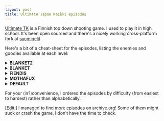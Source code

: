 ```yaml
---
layout: post
title: Ultimate Tapan Kaikki episodes
---
```


[Ultimate TK](https://github.com/hkroger/ultimatetapankaikki) is a Finnish top down shooting game. I used to play it in high school. It's been open sourced and there's a nicely working cross-platform fork at [suomipelit](https://github.com/suomipelit/ultimatetapankaikki/).

Here's a bit of a cheat-sheet for the episodes, listing the enemies and goodies available at each level:

<details markdown="1">
<summary><strong>BLANKET2</strong></summary>

**BLANKET2: 1 "crossroads"**

- *Size/time*: 32&times;20, 120 seconds
- *Enemies*: <span class="nowrap">pistol boy: 3</span>, <span class="nowrap">civilian: 2</span>
- *Weapons*: <span class="nowrap">pistol: 1</span>, <span class="nowrap">flame thrower: 1</span>
- *Bullets*: <span class="nowrap">9mm: 2&times;50</span>, <span class="nowrap">gas: 2&times;50</span>
- *Health capsules*: 3

**BLANKET2: 2 "containment zone"**

- *Size/time*: 40&times;36, 210 seconds
- *Enemies*: <span class="nowrap">pistol boy: 3</span>, <span class="nowrap">shotgun maniac: 1</span>, <span class="nowrap">civilian: 2</span>
- *Bullets*: <span class="nowrap">9mm: 1&times;50</span>, <span class="nowrap">12mm: 1&times;50</span>, <span class="nowrap">gas: 1&times;50</span>
- *Health capsules*: 2

**BLANKET2: 3 "entrance hall"**

- *Size/time*: 20&times;34, 90 seconds
- *Enemies*: <span class="nowrap">pistol boy: 2</span>, <span class="nowrap">shotgun maniac: 2</span>, <span class="nowrap">uzi rebel: 1</span>, <span class="nowrap">civilian: 1</span>
- *Weapons*: <span class="nowrap">uzi: 1</span>
- *Bullets*: <span class="nowrap">9mm: 2&times;50</span>, <span class="nowrap">12mm: 1&times;50</span>, <span class="nowrap">shotgun shells: 1&times;20</span>
- *Health capsules*: 2

**BLANKET2: 4 "sub-station alpha"**

- *Size/time*: 36&times;30, 180 seconds
- *Enemies*: <span class="nowrap">pistol boy: 3</span>, <span class="nowrap">shotgun maniac: 2</span>, <span class="nowrap">uzi rebel: 2</span>, <span class="nowrap">civilian: 2</span>
- *Bullets*: <span class="nowrap">shotgun shells: 2&times;20</span>
- *Health capsules*: 2

**BLANKET2: 5 "backyard"**

- *Size/time*: 40&times;34, 120 seconds
- *Enemies*: <span class="nowrap">pistol boy: 2</span>, <span class="nowrap">shotgun maniac: 2</span>, <span class="nowrap">uzi rebel: 2</span>, <span class="nowrap">civilian: 1</span>
- *Weapons*: <span class="nowrap">auto rifle: 1</span>, <span class="nowrap">c4 activator: 1</span>
- *Bullets*: <span class="nowrap">9mm: 1&times;50</span>, <span class="nowrap">12mm: 1&times;50</span>, <span class="nowrap">c4: 1&times;5</span>, <span class="nowrap">gas: 2&times;50</span>
- *Health capsules*: 5

**BLANKET2: 6 "hangar"**

- *Size/time*: 32&times;34, 80 seconds
- *Enemies*: <span class="nowrap">pistol boy: 1</span>, <span class="nowrap">shotgun maniac: 3</span>, <span class="nowrap">uzi rebel: 1</span>, <span class="nowrap">civilian: 2</span>
- *Weapons*: <span class="nowrap">auto rifle: 1</span>
- *Bullets*: <span class="nowrap">12mm: 1&times;50</span>, <span class="nowrap">gas: 1&times;50</span>
- *Health capsules*: 3

**BLANKET2: 7 "airstrip cc-1013"**

- *Size/time*: 45&times;20, 100 seconds
- *Enemies*: <span class="nowrap">shotgun maniac: 8</span>, <span class="nowrap">civilian: 2</span>
- *Weapons*: <span class="nowrap">pistol: 1</span>, <span class="nowrap">grenade launcher: 1</span>
- *Bullets*: <span class="nowrap">9mm: 1&times;50</span>, <span class="nowrap">medium grenades: 2&times;10</span>, <span class="nowrap">c4: 1&times;5</span>
- *Health capsules*: 5

**BLANKET2: 8 "guard hut"**

- *Size/time*: 36&times;24, 60 seconds
- *Enemies*: <span class="nowrap">pistol boy: 3</span>, <span class="nowrap">shotgun maniac: 2</span>, <span class="nowrap">uzi rebel: 1</span>, <span class="nowrap">commando: 1</span>, <span class="nowrap">civilian: 3</span>
- *Weapons*: <span class="nowrap">heavy launcher: 1</span>, <span class="nowrap">c4 activator: 1</span>
- *Bullets*: <span class="nowrap">12mm: 2&times;50</span>, <span class="nowrap">shotgun shells: 1&times;20</span>, <span class="nowrap">medium grenades: 1&times;10</span>, <span class="nowrap">heavy grenades: 1&times;5</span>, <span class="nowrap">c4: 1&times;5</span>, <span class="nowrap">gas: 1&times;50</span>
- *Health capsules*: 2

**BLANKET2: 9 "blood storm"**

- *Size/time*: 36&times;26, 160 seconds
- *Enemies*: <span class="nowrap">pistol boy: 4</span>, <span class="nowrap">shotgun maniac: 2</span>, <span class="nowrap">uzi rebel: 2</span>, <span class="nowrap">commando: 1</span>, <span class="nowrap">civilian: 10</span>, <span class="nowrap">**punisher: 1**</span>
- *Weapons*: <span class="nowrap">auto shotgun: 1</span>, <span class="nowrap">flame thrower: 1</span>
- *Bullets*: <span class="nowrap">12mm: 2&times;50</span>, <span class="nowrap">shotgun shells: 1&times;20</span>, <span class="nowrap">medium grenades: 1&times;10</span>, <span class="nowrap">c4: 1&times;5</span>, <span class="nowrap">gas: 1&times;50</span>
- *Health capsules*: 4

**BLANKET2: 10 "old k-mart"**

- *Size/time*: 42&times;36, 180 seconds
- *Enemies*: <span class="nowrap">pistol boy: 4</span>, <span class="nowrap">shotgun maniac: 2</span>, <span class="nowrap">uzi rebel: 3</span>, <span class="nowrap">commando: 1</span>, <span class="nowrap">**grenade guy: 1**</span>, <span class="nowrap">civilian: 5</span>, <span class="nowrap">**punisher: 2**</span>
- *Weapons*: <span class="nowrap">auto shotgun: 2</span>
- *Bullets*: <span class="nowrap">12mm: 2&times;50</span>, <span class="nowrap">shotgun shells: 1&times;20</span>, <span class="nowrap">c4: 1&times;5</span>, <span class="nowrap">gas: 2&times;50</span>
- *Health capsules*: 4

</details>

<details markdown="1">
<summary><strong>BLANKET</strong></summary>

**BLANKET: 1 "we came to kill..."**

- *Size/time*: 32&times;20, 110 seconds
- *Enemies*: <span class="nowrap">pistol boy: 3</span>, <span class="nowrap">civilian: 2</span>
- *Weapons*: <span class="nowrap">pistol: 2</span>
- *Bullets*: <span class="nowrap">9mm: 3&times;50</span>, <span class="nowrap">shotgun shells: 1&times;20</span>
- *Health capsules*: 2

**BLANKET: 2 "raid the nazi base"**

- *Size/time*: 32&times;20, 190 seconds
- *Enemies*: <span class="nowrap">pistol boy: 3</span>, <span class="nowrap">shotgun maniac: 1</span>, <span class="nowrap">civilian: 10</span>
- *Weapons*: <span class="nowrap">pistol: 2</span>, <span class="nowrap">shotgun: 1</span>, <span class="nowrap">uzi: 1</span>
- *Bullets*: <span class="nowrap">9mm: 4&times;50</span>, <span class="nowrap">shotgun shells: 2&times;20</span>
- *Health capsules*: 3

**BLANKET: 3 "house number 1013"**

- *Size/time*: 32&times;20, 80 seconds
- *Enemies*: <span class="nowrap">pistol boy: 3</span>, <span class="nowrap">shotgun maniac: 2</span>, <span class="nowrap">civilian: 1</span>
- *Weapons*: <span class="nowrap">shotgun: 1</span>
- *Bullets*: <span class="nowrap">9mm: 2&times;50</span>, <span class="nowrap">shotgun shells: 1&times;20</span>
- *Health capsules*: 2

**BLANKET: 4 "deserted hospital"**

- *Size/time*: 50&times;25, 210 seconds
- *Enemies*: <span class="nowrap">pistol boy: 3</span>, <span class="nowrap">shotgun maniac: 1</span>, <span class="nowrap">uzi rebel: 2</span>, <span class="nowrap">civilian: 6</span>
- *Weapons*: <span class="nowrap">pistol: 1</span>, <span class="nowrap">shotgun: 1</span>
- *Bullets*: <span class="nowrap">9mm: 2&times;50</span>, <span class="nowrap">shotgun shells: 3&times;20</span>
- *Health capsules*: 5

**BLANKET: 5 "fallen angel"**

- *Size/time*: 39&times;33, 130 seconds
- *Enemies*: <span class="nowrap">pistol boy: 3</span>, <span class="nowrap">shotgun maniac: 2</span>, <span class="nowrap">uzi rebel: 1</span>, <span class="nowrap">commando: 1</span>, <span class="nowrap">civilian: 2</span>
- *Weapons*: <span class="nowrap">shotgun: 1</span>
- *Bullets*: <span class="nowrap">9mm: 2&times;50</span>, <span class="nowrap">12mm: 2&times;50</span>, <span class="nowrap">shotgun shells: 1&times;20</span>, <span class="nowrap">gas: 1&times;50</span>
- *Health capsules*: 4

**BLANKET: 6 "reach the car"**

- *Size/time*: 18&times;30, 60 seconds
- *Enemies*: <span class="nowrap">pistol boy: 2</span>, <span class="nowrap">shotgun maniac: 2</span>, <span class="nowrap">**grenade guy: 1**</span>, <span class="nowrap">civilian: 1</span>
- *Weapons*: <span class="nowrap">shotgun: 1</span>, <span class="nowrap">auto rifle: 1</span>
- *Bullets*: <span class="nowrap">12mm: 1&times;50</span>, <span class="nowrap">shotgun shells: 1&times;20</span>, <span class="nowrap">c4: 1&times;5</span>, <span class="nowrap">gas: 1&times;50</span>
- *Health capsules*: 3

**BLANKET: 7 "command center"**

- *Size/time*: 40&times;32, 180 seconds
- *Enemies*: <span class="nowrap">pistol boy: 15</span>, <span class="nowrap">civilian: 20</span>, <span class="nowrap">**punisher: 1**</span>
- *Weapons*: <span class="nowrap">auto rifle: 1</span>, <span class="nowrap">heavy launcher: 1</span>
- *Bullets*: <span class="nowrap">12mm: 2&times;50</span>, <span class="nowrap">shotgun shells: 1&times;20</span>, <span class="nowrap">heavy grenades: 1&times;5</span>, <span class="nowrap">c4: 1&times;5</span>
- *Health capsules*: 6

**BLANKET: 8 "one more murder"**

- *Size/time*: 28&times;22, 110 seconds
- *Enemies*: <span class="nowrap">shotgun maniac: 3</span>, <span class="nowrap">uzi rebel: 1</span>, <span class="nowrap">commando: 1</span>, <span class="nowrap">civilian: 3</span>
- *Bullets*: <span class="nowrap">9mm: 1&times;50</span>, <span class="nowrap">12mm: 1&times;50</span>, <span class="nowrap">medium grenades: 1&times;10</span>, <span class="nowrap">c4: 1&times;5</span>
- *Health capsules*: 1

**BLANKET: 9 "mainframe hall"**

- *Size/time*: 40&times;36, 210 seconds
- *Enemies*: <span class="nowrap">pistol boy: 3</span>, <span class="nowrap">shotgun maniac: 2</span>, <span class="nowrap">uzi rebel: 2</span>, <span class="nowrap">**grenade guy: 1**</span>, <span class="nowrap">civilian: 1</span>, <span class="nowrap">**punisher: 1**</span>
- *Weapons*: <span class="nowrap">auto grenadier: 2</span>
- *Bullets*: <span class="nowrap">light grenades: 4&times;15</span>
- *Health capsules*: 5

**BLANKET: 10 "hope ya had fun"**

- *Size/time*: 42&times;38, 300 seconds
- *Enemies*: <span class="nowrap">pistol boy: 6</span>, <span class="nowrap">shotgun maniac: 2</span>, <span class="nowrap">uzi rebel: 1</span>, <span class="nowrap">commando: 2</span>, <span class="nowrap">**grenade guy: 2**</span>, <span class="nowrap">civilian: 8</span>, <span class="nowrap">**punisher: 2**</span>
- *Weapons*: <span class="nowrap">pistol: 1</span>, <span class="nowrap">shotgun: 1</span>, <span class="nowrap">uzi: 1</span>, <span class="nowrap">auto rifle: 1</span>, <span class="nowrap">grenade launcher: 1</span>, <span class="nowrap">auto grenadier: 1</span>, <span class="nowrap">heavy launcher: 1</span>, <span class="nowrap">auto shotgun: 1</span>, <span class="nowrap">c4 activator: 1</span>
- *Bullets*: <span class="nowrap">9mm: 2&times;50</span>, <span class="nowrap">12mm: 2&times;50</span>, <span class="nowrap">shotgun shells: 2&times;20</span>, <span class="nowrap">light grenades: 2&times;15</span>, <span class="nowrap">medium grenades: 2&times;10</span>, <span class="nowrap">heavy grenades: 2&times;5</span>, <span class="nowrap">c4: 2&times;5</span>
- *Health capsules*: 6

</details>

<details markdown="1">
<summary><strong>FIENDIS</strong></summary>

**FIENDIS: 1 "engine damage..."**

- *Size/time*: 40&times;32, 80 seconds
- *Enemies*: <span class="nowrap">pistol boy: 3</span>
- *Weapons*: <span class="nowrap">pistol: 1</span>, <span class="nowrap">shotgun: 1</span>
- *Bullets*: <span class="nowrap">9mm: 2&times;50</span>, <span class="nowrap">shotgun shells: 1&times;20</span>
- *Health capsules*: 3

**FIENDIS: 2 "an underground lab"**

- *Size/time*: 50&times;20, 120 seconds
- *Enemies*: <span class="nowrap">shotgun maniac: 4</span>
- *Weapons*: <span class="nowrap">uzi: 1</span>
- *Bullets*: <span class="nowrap">9mm: 2&times;50</span>, <span class="nowrap">shotgun shells: 1&times;20</span>, <span class="nowrap">c4: 1&times;5</span>
- *Health capsules*: 5

**FIENDIS: 3 "they aren't human"**

- *Size/time*: 42&times;34, 110 seconds
- *Enemies*: <span class="nowrap">pistol boy: 3</span>, <span class="nowrap">shotgun maniac: 2</span>, <span class="nowrap">uzi rebel: 1</span>, <span class="nowrap">civilian: 3</span>
- *Weapons*: <span class="nowrap">uzi: 1</span>
- *Bullets*: <span class="nowrap">9mm: 1&times;50</span>, <span class="nowrap">shotgun shells: 1&times;20</span>
- *Health capsules*: 2

**FIENDIS: 4 "elevator ambushed"**

- *Size/time*: 24&times;16, 20 seconds
- *Enemies*: <span class="nowrap">commando: 1</span>, <span class="nowrap">**flamer: 1**</span>
- *Weapons*: <span class="nowrap">auto rifle: 1</span>
- *Bullets*: <span class="nowrap">9mm: 1&times;50</span>, <span class="nowrap">12mm: 2&times;50</span>, <span class="nowrap">mines: 1&times;5</span>
- *Health capsules*: 2

**FIENDIS: 5 "maintainance tunnel"**

- *Size/time*: 16&times;38, 80 seconds
- *Enemies*: <span class="nowrap">pistol boy: 1</span>, <span class="nowrap">shotgun maniac: 2</span>, <span class="nowrap">commando: 2</span>, <span class="nowrap">civilian: 1</span>, <span class="nowrap">**flamer: 1**</span>
- *Bullets*: <span class="nowrap">12mm: 2&times;50</span>, <span class="nowrap">gas: 1&times;50</span>
- *Health capsules*: 3

**FIENDIS: 6 "storage room"**

- *Size/time*: 40&times;38, 150 seconds
- *Enemies*: <span class="nowrap">pistol boy: 1</span>, <span class="nowrap">shotgun maniac: 2</span>, <span class="nowrap">uzi rebel: 3</span>, <span class="nowrap">commando: 2</span>, <span class="nowrap">**grenade guy: 1**</span>, <span class="nowrap">civilian: 4</span>
- *Weapons*: <span class="nowrap">grenade launcher: 1</span>
- *Bullets*: <span class="nowrap">12mm: 2&times;50</span>, <span class="nowrap">medium grenades: 1&times;10</span>, <span class="nowrap">c4: 2&times;5</span>
- *Health capsules*: 6

**FIENDIS: 7 "cloned mutants"**

- *Size/time*: 40&times;38, 170 seconds
- *Enemies*: <span class="nowrap">pistol boy: 3</span>, <span class="nowrap">shotgun maniac: 1</span>, <span class="nowrap">uzi rebel: 2</span>, <span class="nowrap">commando: 1</span>, <span class="nowrap">civilian: 8</span>, <span class="nowrap">**punisher: 2**</span>, <span class="nowrap">**flamer: 1**</span>
- *Weapons*: <span class="nowrap">auto rifle: 1</span>
- *Bullets*: <span class="nowrap">12mm: 2&times;50</span>, <span class="nowrap">gas: 2&times;50</span>
- *Health capsules*: 6

**FIENDIS: 8 "garage inc."**

- *Size/time*: 40&times;20, 120 seconds
- *Enemies*: <span class="nowrap">pistol boy: 4</span>, <span class="nowrap">shotgun maniac: 2</span>, <span class="nowrap">uzi rebel: 1</span>, <span class="nowrap">commando: 1</span>, <span class="nowrap">**grenade guy: 1**</span>, <span class="nowrap">civilian: 6</span>, <span class="nowrap">**flamer: 2**</span>
- *Weapons*: <span class="nowrap">flame thrower: 1</span>
- *Bullets*: <span class="nowrap">12mm: 1&times;50</span>, <span class="nowrap">light grenades: 1&times;15</span>, <span class="nowrap">gas: 4&times;50</span>
- *Health capsules*: 3

**FIENDIS: 9 "the way out"**

- *Size/time*: 32&times;24, 80 seconds
- *Enemies*: <span class="nowrap">pistol boy: 1</span>, <span class="nowrap">commando: 3</span>, <span class="nowrap">civilian: 2</span>, <span class="nowrap">**punisher: 3**</span>, <span class="nowrap">**flamer: 1**</span>
- *Weapons*: <span class="nowrap">auto grenadier: 1</span>, <span class="nowrap">c4 activator: 1</span>
- *Bullets*: <span class="nowrap">12mm: 2&times;50</span>, <span class="nowrap">shotgun shells: 1&times;20</span>, <span class="nowrap">light grenades: 1&times;15</span>, <span class="nowrap">c4: 1&times;5</span>
- *Health capsules*: 6

**FIENDIS: 10 "final escape"**

- *Size/time*: 40&times;30, 80 seconds
- *Enemies*: <span class="nowrap">shotgun maniac: 4</span>, <span class="nowrap">uzi rebel: 1</span>, <span class="nowrap">commando: 3</span>, <span class="nowrap">**grenade guy: 1**</span>, <span class="nowrap">civilian: 6</span>, <span class="nowrap">**punisher: 1**</span>, <span class="nowrap">**flamer: 4**</span>
- *Weapons*: <span class="nowrap">heavy launcher: 1</span>
- *Bullets*: <span class="nowrap">12mm: 2&times;50</span>, <span class="nowrap">shotgun shells: 1&times;20</span>, <span class="nowrap">heavy grenades: 2&times;5</span>, <span class="nowrap">gas: 1&times;50</span>
- *Health capsules*: 4

</details>

<details markdown="1">
<summary><strong>MOTHAFUX</strong></summary>

**MOTHAFUX: 1 "chiseled stone"**

- *Size/time*: 40&times;30, 120 seconds
- *Enemies*: <span class="nowrap">pistol boy: 1</span>, <span class="nowrap">shotgun maniac: 1</span>, <span class="nowrap">civilian: 3</span>
- *Weapons*: <span class="nowrap">pistol: 2</span>, <span class="nowrap">flame thrower: 1</span>
- *Bullets*: <span class="nowrap">9mm: 2&times;50</span>, <span class="nowrap">gas: 2&times;50</span>
- *Health capsules*: 3

**MOTHAFUX: 2 "the sewage"**

- *Size/time*: 70&times;20, 180 seconds
- *Enemies*: <span class="nowrap">pistol boy: 2</span>, <span class="nowrap">shotgun maniac: 2</span>, <span class="nowrap">civilian: 4</span>
- *Weapons*: <span class="nowrap">shotgun: 1</span>, <span class="nowrap">c4 activator: 1</span>
- *Bullets*: <span class="nowrap">9mm: 2&times;50</span>, <span class="nowrap">12mm: 1&times;50</span>, <span class="nowrap">shotgun shells: 2&times;20</span>, <span class="nowrap">c4: 2&times;5</span>, <span class="nowrap">gas: 1&times;50</span>
- *Health capsules*: 3

**MOTHAFUX: 3 "confrontation"**

- *Size/time*: 34&times;25, 120 seconds
- *Enemies*: <span class="nowrap">pistol boy: 1</span>, <span class="nowrap">uzi rebel: 2</span>, <span class="nowrap">civilian: 2</span>
- *Weapons*: <span class="nowrap">uzi: 1</span>, <span class="nowrap">flame thrower: 1</span>
- *Bullets*: <span class="nowrap">9mm: 2&times;50</span>, <span class="nowrap">12mm: 1&times;50</span>, <span class="nowrap">shotgun shells: 1&times;20</span>, <span class="nowrap">c4: 1&times;5</span>, <span class="nowrap">gas: 1&times;50</span>
- *Health capsules*: 2

**MOTHAFUX: 4 "biohazard"**

- *Size/time*: 60&times;15, 160 seconds
- *Enemies*: <span class="nowrap">pistol boy: 3</span>, <span class="nowrap">shotgun maniac: 3</span>, <span class="nowrap">commando: 1</span>, <span class="nowrap">civilian: 2</span>
- *Weapons*: <span class="nowrap">auto rifle: 1</span>, <span class="nowrap">grenade launcher: 1</span>
- *Bullets*: <span class="nowrap">12mm: 2&times;50</span>, <span class="nowrap">shotgun shells: 1&times;20</span>, <span class="nowrap">medium grenades: 1&times;10</span>, <span class="nowrap">gas: 2&times;50</span>
- *Health capsules*: 3

**MOTHAFUX: 5 "hotel room"**

- *Size/time*: 34&times;24, 60 seconds
- *Enemies*: <span class="nowrap">pistol boy: 1</span>, <span class="nowrap">uzi rebel: 3</span>, <span class="nowrap">civilian: 7</span>, <span class="nowrap">**flamer: 1**</span>
- *Weapons*: <span class="nowrap">c4 activator: 1</span>
- *Bullets*: <span class="nowrap">12mm: 1&times;50</span>, <span class="nowrap">medium grenades: 1&times;10</span>, <span class="nowrap">c4: 1&times;5</span>, <span class="nowrap">gas: 1&times;50</span>
- *Health capsules*: 1

**MOTHAFUX: 6 "sub-urban life"**

- *Size/time*: 50&times;34, 220 seconds
- *Enemies*: <span class="nowrap">pistol boy: 3</span>, <span class="nowrap">uzi rebel: 1</span>, <span class="nowrap">commando: 2</span>, <span class="nowrap">civilian: 8</span>
- *Weapons*: <span class="nowrap">flame thrower: 1</span>
- *Bullets*: <span class="nowrap">9mm: 1&times;50</span>, <span class="nowrap">12mm: 1&times;50</span>, <span class="nowrap">gas: 1&times;50</span>
- *Health capsules*: 3

**MOTHAFUX: 7 "main street"**

- *Size/time*: 70&times;40, 210 seconds
- *Enemies*: <span class="nowrap">pistol boy: 5</span>, <span class="nowrap">shotgun maniac: 6</span>, <span class="nowrap">uzi rebel: 2</span>, <span class="nowrap">commando: 3</span>, <span class="nowrap">civilian: 12</span>, <span class="nowrap">**punisher: 1**</span>
- *Weapons*: <span class="nowrap">auto rifle: 1</span>, <span class="nowrap">auto grenadier: 1</span>
- *Bullets*: <span class="nowrap">12mm: 2&times;50</span>, <span class="nowrap">light grenades: 1&times;15</span>, <span class="nowrap">medium grenades: 1&times;10</span>, <span class="nowrap">c4: 1&times;5</span>
- *Health capsules*: 6

**MOTHAFUX: 8 "south park"**

- *Size/time*: 42&times;34, 140 seconds
- *Enemies*: <span class="nowrap">pistol boy: 1</span>, <span class="nowrap">shotgun maniac: 3</span>, <span class="nowrap">uzi rebel: 3</span>, <span class="nowrap">**grenade guy: 1**</span>, <span class="nowrap">civilian: 12</span>
- *Weapons*: <span class="nowrap">c4 activator: 1</span>
- *Bullets*: <span class="nowrap">12mm: 3&times;50</span>, <span class="nowrap">shotgun shells: 1&times;20</span>, <span class="nowrap">medium grenades: 1&times;10</span>, <span class="nowrap">c4: 1&times;5</span>, <span class="nowrap">gas: 2&times;50</span>
- *Health capsules*: 5

**MOTHAFUX: 9 "hell on earth"**

- *Size/time*: 50&times;40, 210 seconds
- *Enemies*: <span class="nowrap">pistol boy: 4</span>, <span class="nowrap">uzi rebel: 4</span>, <span class="nowrap">commando: 2</span>, <span class="nowrap">civilian: 2</span>, <span class="nowrap">**punisher: 2**</span>, <span class="nowrap">**flamer: 1**</span>
- *Weapons*: <span class="nowrap">auto grenadier: 1</span>
- *Bullets*: <span class="nowrap">12mm: 1&times;50</span>, <span class="nowrap">light grenades: 1&times;15</span>, <span class="nowrap">gas: 2&times;50</span>
- *Health capsules*: 5

**MOTHAFUX: 10 "dawn of the dead"**

- *Size/time*: 30&times;50, 180 seconds
- *Enemies*: <span class="nowrap">pistol boy: 1</span>, <span class="nowrap">commando: 4</span>, <span class="nowrap">civilian: 3</span>, <span class="nowrap">**punisher: 3**</span>, <span class="nowrap">**flamer: 2**</span>
- *Weapons*: <span class="nowrap">heavy launcher: 1</span>
- *Bullets*: <span class="nowrap">12mm: 1&times;50</span>, <span class="nowrap">shotgun shells: 1&times;20</span>, <span class="nowrap">heavy grenades: 1&times;5</span>, <span class="nowrap">gas: 1&times;50</span>
- *Health capsules*: 2

</details>

<details markdown="1">
<summary><strong>DEFAULT</strong></summary>

**DEFAULT: 1 "pay back time"**

- *Size/time*: 32&times;20, 60 seconds
- *Enemies*: <span class="nowrap">pistol boy: 3</span>, <span class="nowrap">civilian: 1</span>
- *Weapons*: <span class="nowrap">pistol: 2</span>
- *Bullets*: <span class="nowrap">9mm: 2&times;50</span>, <span class="nowrap">shotgun shells: 1&times;20</span>
- *Health capsules*: 1

**DEFAULT: 2 "plutonium store"**

- *Size/time*: 40&times;30, 100 seconds
- *Enemies*: <span class="nowrap">pistol boy: 3</span>, <span class="nowrap">shotgun maniac: 1</span>
- *Bullets*: <span class="nowrap">12mm: 1&times;50</span>
- *Health capsules*: 1

**DEFAULT: 3 "nice day to die"**

- *Size/time*: 45&times;30, 150 seconds
- *Enemies*: <span class="nowrap">pistol boy: 2</span>, <span class="nowrap">shotgun maniac: 2</span>, <span class="nowrap">uzi rebel: 1</span>
- *Weapons*: <span class="nowrap">shotgun: 1</span>
- *Bullets*: <span class="nowrap">9mm: 1&times;50</span>, <span class="nowrap">shotgun shells: 1&times;20</span>
- *Health capsules*: 2

**DEFAULT: 4 "jungle george"**

- *Size/time*: 50&times;40, 160 seconds
- *Enemies*: <span class="nowrap">pistol boy: 1</span>, <span class="nowrap">shotgun maniac: 2</span>, <span class="nowrap">uzi rebel: 2</span>
- *Weapons*: <span class="nowrap">pistol: 1</span>, <span class="nowrap">shotgun: 1</span>
- *Bullets*: <span class="nowrap">9mm: 2&times;50</span>, <span class="nowrap">shotgun shells: 1&times;20</span>, <span class="nowrap">c4: 2&times;5</span>
- *Health capsules*: 2

**DEFAULT: 5 "the aliens"**

- *Size/time*: 80&times;60, 240 seconds
- *Enemies*: <span class="nowrap">pistol boy: 2</span>, <span class="nowrap">uzi rebel: 3</span>, <span class="nowrap">commando: 1</span>, <span class="nowrap">civilian: 10</span>
- *Weapons*: <span class="nowrap">grenade launcher: 1</span>
- *Bullets*: <span class="nowrap">9mm: 2&times;50</span>, <span class="nowrap">shotgun shells: 1&times;20</span>, <span class="nowrap">medium grenades: 1&times;10</span>, <span class="nowrap">c4: 1&times;5</span>
- *Health capsules*: 3

**DEFAULT: 6 "the wc"**

- *Size/time*: 32&times;20, 80 seconds
- *Enemies*: <span class="nowrap">commando: 2</span>, <span class="nowrap">**grenade guy: 1**</span>, <span class="nowrap">civilian: 3</span>
- *Bullets*: <span class="nowrap">medium grenades: 1&times;10</span>
- *Health capsules*: 1

**DEFAULT: 7 "wolfenstein"**

- *Size/time*: 40&times;30, 100 seconds
- *Enemies*: <span class="nowrap">uzi rebel: 5</span>, <span class="nowrap">**punisher: 1**</span>
- *Weapons*: <span class="nowrap">auto rifle: 1</span>, <span class="nowrap">c4 activator: 1</span>
- *Bullets*: <span class="nowrap">12mm: 2&times;50</span>
- *Health capsules*: 2

**DEFAULT: 8 "wolfenstein 2"**

- *Size/time*: 45&times;40, 130 seconds
- *Enemies*: <span class="nowrap">shotgun maniac: 4</span>, <span class="nowrap">civilian: 10</span>, <span class="nowrap">**punisher: 3**</span>
- *Bullets*: <span class="nowrap">shotgun shells: 2&times;20</span>, <span class="nowrap">c4: 1&times;5</span>
- *Health capsules*: 2

**DEFAULT: 9 "parkinghall 2"**

- *Size/time*: 50&times;50, 150 seconds
- *Enemies*: <span class="nowrap">shotgun maniac: 2</span>, <span class="nowrap">**grenade guy: 2**</span>, <span class="nowrap">civilian: 10</span>, <span class="nowrap">**punisher: 1**</span>
- *Bullets*: <span class="nowrap">9mm: 1&times;50</span>, <span class="nowrap">shotgun shells: 1&times;20</span>, <span class="nowrap">light grenades: 1&times;15</span>, <span class="nowrap">medium grenades: 1&times;10</span>, <span class="nowrap">c4: 1&times;5</span>
- *Health capsules*: 2

**DEFAULT: 10 "final battle"**

- *Size/time*: 80&times;60, 300 seconds
- *Enemies*: <span class="nowrap">pistol boy: 1</span>, <span class="nowrap">shotgun maniac: 1</span>, <span class="nowrap">uzi rebel: 1</span>, <span class="nowrap">commando: 5</span>, <span class="nowrap">**grenade guy: 1**</span>, <span class="nowrap">civilian: 10</span>, <span class="nowrap">**punisher: 8**</span>
- *Weapons*: <span class="nowrap">auto rifle: 1</span>
- *Bullets*: <span class="nowrap">12mm: 1&times;50</span>, <span class="nowrap">shotgun shells: 2&times;20</span>, <span class="nowrap">light grenades: 1&times;15</span>, <span class="nowrap">medium grenades: 1&times;10</span>
- *Health capsules*: 5

</details>

For your (in?)convenience, I ordered the episodes by difficulty (from easiest to hardest) rather than alphabetically.

[Edit:] I managed to find [more episodes](https://github.com/tasuki/ultimate-tk-levels) on archive.org! Some of them might suck or crash the game, I don't have the time to check.
